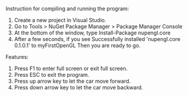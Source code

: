 Instruction for compiling and running the program:
1. Create a new project in Visual Studio.
2. Go to Tools > NuGet Package Manager > Package Manager Console
3. At the bottom of the window, type Install-Package nupengl.core
4. After a few seconds, if you see Successfully installed 'nupengl.core 0.1.0.1' to myFirstOpenGL
Then you are ready to go.

Features:
1. Press F1 to enter full screen or exit full screen.
2. Press ESC to exit the program.
3. Press up arrow key to let the car move forward.
4. Press down arrow key to let the car move backward.
